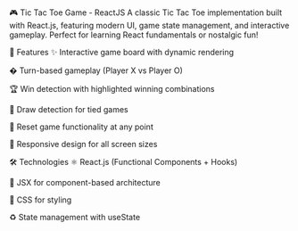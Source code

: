🎮 Tic Tac Toe Game - ReactJS
A classic Tic Tac Toe implementation built with React.js, featuring modern UI, game state management, and interactive gameplay. Perfect for learning React fundamentals or nostalgic fun!

🚀 Features
✨ Interactive game board with dynamic rendering

� Turn-based gameplay (Player X vs Player O)

🏆 Win detection with highlighted winning combinations

🤝 Draw detection for tied games

🔄 Reset game functionality at any point

📱 Responsive design for all screen sizes

🛠️ Technologies
⚛️ React.js (Functional Components + Hooks)

🧩 JSX for component-based architecture

💅 CSS for styling

♻️ State management with useState
